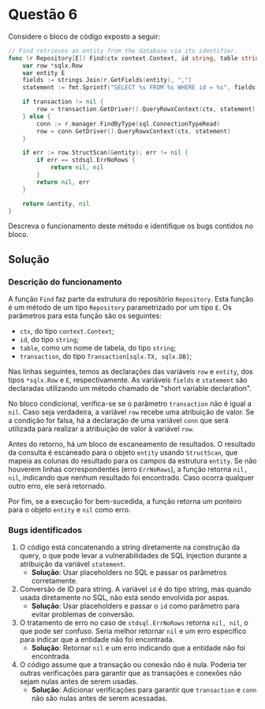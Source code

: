 # Questão 6

Considere o bloco de código exposto a seguir:

```go
// Find retrieves an entity from the database via its identifier.
func (r Repository[E]) Find(ctx context.Context, id string, table string, transaction Transaction[sqlx.Tx, sqlx.DB]) (*E, error) {
    var row *sqlx.Row
    var entity E
    fields := strings.Join(r.GetFields(entity), ",")
    statement := fmt.Sprintf("SELECT %s FROM %s WHERE id = %s", fields, table, id)

    if transaction != nil {
        row = transaction.GetDriver().QueryRowxContext(ctx, statement)
    } else {
        conn := r.manager.FindByType(sql.ConnectionTypeRead)
        row = conn.GetDriver().QueryRowxContext(ctx, statement)
    }

    if err := row.StructScan(&entity); err != nil {
        if err == stdsql.ErrNoRows {
            return nil, nil
        }
        return nil, err
    }

    return &entity, nil
}

```

Descreva o funcionamento deste método e identifique os bugs contidos no bloco.

## Solução

### Descrição do funcionamento

A função `Find` faz parte da estrutura do repositório `Repository`. Esta função é um método de um tipo `Repository` parametrizado por um tipo `E`. Os parâmetros para esta função são os seguintes:

- `ctx`, do tipo `context.Context`;
- `id`, do tipo `string`;
- `table`, como um nome de tabela, do tipo `string`;
- `transaction`, do tipo `Transaction[sqlx.TX, sqlx.DB]`;

Nas linhas seguintes, temos as declarações das variáveis `row` e `entity`, dos tipos `*sqlx.Row` e `E`, respectivamente. As variáveis `fields` e `statement` são declaradas utilizando um método chamado de "short variable declaration".

No bloco condicional, verifica-se se o parâmetro `transaction` não é igual a `nil`. Caso seja verdadeira, a variável `row` recebe uma atribuição de valor. Se a condição for falsa, há a declaração de uma variável `conn` que será utilizada para realizar a atribuição de valor à variável `row`.

Antes do retorno, há um bloco de escaneamento de resultados. O resultado da consulta é escaneado para o objeto `entity` usando `StructScan`, que mapeia as colunas do resultado para os campos da estrutura `entity`. Se não houverem linhas correspondentes (erro `ErrNoRows`), a função retorna `nil, nil`, indicando que nenhum resultado foi encontrado. Caso ocorra qualquer outro erro, ele será retornado.

Por fim, se a execução for bem-sucedida, a função retorna um ponteiro para o objeto `entity` e `nil` como erro.

### Bugs identificados

1. O código está concatenando a string diretamente na construção da query, o que pode levar a vulnerabilidades de SQL Injection durante a atribuição da variável `statement`.
    - **Solução**: Usar placeholders no SQL e passar os parâmetros corretamente.
2. Conversão de ID para string. A variável `id` é do tipo string, mas quando usada diretamente no SQL, não está sendo envolvida por aspas.
    - **Solução**: Usar placeholders e passar o `id` como parâmetro para evitar problemas de conversão.
3. O tratamento de erro no caso de `stdsql.ErrNoRows` retorna `nil, nil`, o que pode ser confuso. Seria melhor retornar `nil` e um erro específico para indicar que a entidade não foi encontrada.
    - **Solução**: Retornar `nil` e um erro indicando que a entidade não foi encontrada.
4. O código assume que a transação ou conexão não é nula. Poderia ter outras verificações para garantir que as transações e conexões não sejam nulas antes de serem usadas.
    - **Solução**: Adicionar verificações para garantir que `transaction` e `conn` não são nulas antes de serem acessadas.
